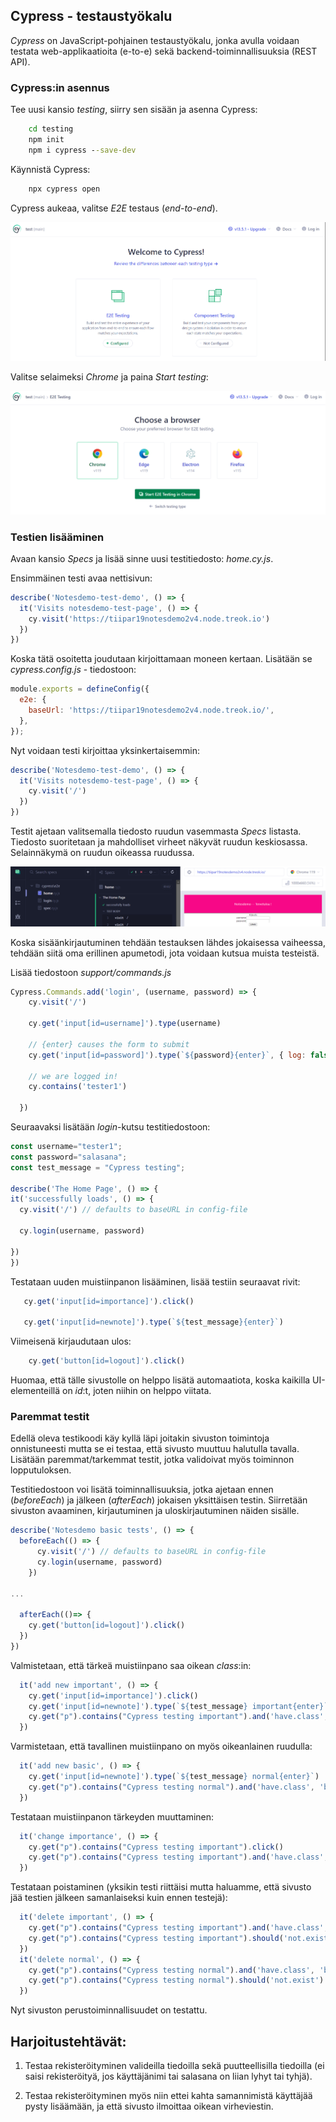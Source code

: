 ## Cypress - testaustyökalu

*Cypress* on JavaScript-pohjainen testaustyökalu, jonka avulla voidaan testata web-applikaatioita (e-to-e) sekä backend-toiminnallisuuksia (REST API). 

### Cypress:in asennus

Tee uusi kansio *testing*, siirry sen sisään ja asenna Cypress:

```cmd
    cd testing
    npm init
    npm i cypress --save-dev
```    

Käynnistä Cypress:

```cmd
    npx cypress open
```

Cypress aukeaa, valitse *E2E* testaus (*end-to-end*).

![Cypress start](img/cypress.png)

Valitse selaimeksi *Chrome* ja paina *Start testing*:

![Cypress selain](img/cypress_selain.png)

### Testien lisääminen

Avaan kansio *Specs* ja lisää sinne uusi testitiedosto: *home.cy.js*.

Ensimmäinen testi avaa nettisivun:

```js
describe('Notesdemo-test-demo', () => {
  it('Visits notesdemo-test-page', () => {
    cy.visit('https://tiipar19notesdemo2v4.node.treok.io')
  })
})
```

Koska tätä osoitetta joudutaan kirjoittamaan moneen kertaan. Lisätään se *cypress.config.js* - tiedostoon: 

```js
module.exports = defineConfig({
  e2e: {
    baseUrl: 'https://tiipar19notesdemo2v4.node.treok.io/',
  },
});
```

Nyt voidaan testi kirjoittaa yksinkertaisemmin:

```js
describe('Notesdemo-test-demo', () => {
  it('Visits notesdemo-test-page', () => {
    cy.visit('/')
  })
})
```

Testit ajetaan valitsemalla tiedosto ruudun vasemmasta *Specs* listasta. Tiedosto suoritetaan ja mahdolliset virheet näkyvät ruudun keskiosassa. Selainnäkymä on ruudun oikeassa ruudussa.

![cypress run test](img/cypress_run_test.png)

Koska sisäänkirjautuminen tehdään testauksen lähdes jokaisessa vaiheessa, tehdään siitä oma erillinen apumetodi, jota voidaan kutsua muista testeistä.

Lisää tiedostoon *support/commands.js* 

```js
Cypress.Commands.add('login', (username, password) => {
    cy.visit('/')
  
    cy.get('input[id=username]').type(username)
  
    // {enter} causes the form to submit
    cy.get('input[id=password]').type(`${password}{enter}`, { log: false })
  
    // we are logged in!
    cy.contains('tester1')

  })

  ```

  Seuraavaksi lisätään *login*-kutsu testitiedostoon:

  ```js
  const username="tester1";
  const password="salasana";
  const test_message = "Cypress testing";

  describe('The Home Page', () => {
  it('successfully loads', () => {
    cy.visit('/') // defaults to baseURL in config-file
    
    cy.login(username, password)

  })
})
  
```
Testataan uuden muistiinpanon lisääminen, lisää testiin seuraavat rivit:

```js
   cy.get('input[id=importance]').click()

   cy.get('input[id=newnote]').type(`${test_message}{enter}`)
```

Viimeisenä kirjaudutaan ulos:

```js
    cy.get('button[id=logout]').click()
```

Huomaa, että tälle sivustolle on helppo lisätä automaatiota, koska kaikilla UI-elementeillä on *id*:t, joten niihin on helppo viitata. 

### Paremmat testit

Edellä oleva testikoodi käy kyllä läpi joitakin sivuston toimintoja onnistuneesti mutta se ei testaa, että sivusto muuttuu halutulla tavalla. Lisätään paremmat/tarkemmat testit, jotka validoivat myös toiminnon lopputuloksen.

Testitiedostoon voi lisätä toiminnallisuuksia, jotka ajetaan ennen (*beforeEach*) ja jälkeen (*afterEach*) jokaisen yksittäisen testin. Siirretään sivuston avaaminen, kirjautuminen ja uloskirjautuminen näiden sisälle.

```js
describe('Notesdemo basic tests', () => {
  beforeEach(() => {
      cy.visit('/') // defaults to baseURL in config-file
      cy.login(username, password)
    })

...

  afterEach(()=> {
    cy.get('button[id=logout]').click()
  })
})
```

Valmistetaan, että tärkeä muistiinpano saa oikean *class*:in:

```js
  it('add new important', () => {
    cy.get('input[id=importance]').click()
    cy.get('input[id=newnote]').type(`${test_message} important{enter}`)
    cy.get("p").contains("Cypress testing important").and('have.class', 'important')
  })
```

Varmistetaan, että tavallinen muistiinpano on myös oikeanlainen ruudulla:

```js
  it('add new basic', () => {
    cy.get('input[id=newnote]').type(`${test_message} normal{enter}`)
    cy.get("p").contains("Cypress testing normal").and('have.class', 'basic')
  })
```

Testataan muistiinpanon tärkeyden muuttaminen:

```js
  it('change importance', () => {
    cy.get("p").contains("Cypress testing important").click()
    cy.get("p").contains("Cypress testing important").and('have.class', 'basic')
  })
```

Testataan poistaminen (yksikin testi riittäisi mutta haluamme, että sivusto jää testien jälkeen samanlaiseksi kuin ennen testejä):

```js
  it('delete important', () => {
    cy.get("p").contains("Cypress testing important").and('have.class', 'basic').find('button').click()
    cy.get("p").contains("Cypress testing important").should('not.exist')
  })
  it('delete normal', () => {
    cy.get("p").contains("Cypress testing normal").and('have.class', 'basic').find('button').click()
    cy.get("p").contains("Cypress testing normal").should('not.exist')
  })
```

Nyt sivuston perustoiminnallisuudet on testattu. 

## Harjoitustehtävät:

1. Testaa rekisteröityminen valideilla tiedoilla sekä puutteellisilla tiedoilla (ei saisi rekisteröityä, jos käyttäjänimi tai salasana on liian lyhyt tai tyhjä). 

2. Testaa rekisteröityminen myös niin ettei kahta samannimistä käyttäjää pysty lisäämään, ja että sivusto ilmoittaa oikean virheviestin.